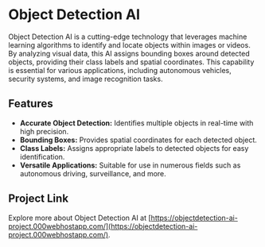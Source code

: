 # Object Detection AI


Object Detection AI is a cutting-edge technology that leverages machine learning algorithms to identify and locate objects within images or videos. By analyzing visual data, this AI assigns bounding boxes around detected objects, providing their class labels and spatial coordinates. This capability is essential for various applications, including autonomous vehicles, security systems, and image recognition tasks.

## Features
- **Accurate Object Detection:** Identifies multiple objects in real-time with high precision.
- **Bounding Boxes:** Provides spatial coordinates for each detected object.
- **Class Labels:** Assigns appropriate labels to detected objects for easy identification.
- **Versatile Applications:** Suitable for use in numerous fields such as autonomous driving, surveillance, and more.

## Project Link
Explore more about Object Detection AI at [https://objectdetection-ai-project.000webhostapp.com/](https://objectdetection-ai-project.000webhostapp.com/).
